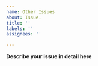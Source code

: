 ```yaml
---
name: Other Issues
about: Issue.
title: ''
labels: ''
assignees: ''

---
```


**Describe your issue in detail here**
